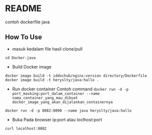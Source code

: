 # README
contoh dockerfile java


## How To Use
* masuk kedalam file hasil clone/pull
```
cd Docker-java
```
* Build Docker image
```
docker image build -t iddochub/nginx:version directory/Dockerfile
docker image build -t heryslty/java:hallo .
```
* Run docker container
Contoh command `docker run -d -p port_masking:port_dalam_container --name nama_container_yang_mau_dibuat docker_image_yang_akan_dijalankan_containernya`
```
docker run -d -p 8082:8090 --name java heryslty/java:hallo
```
* Buka Pada browser ip:port atau loclhost:port
```
curl localhost:8082
```
